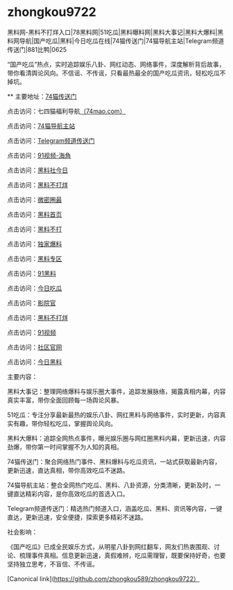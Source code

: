 # zhongkou9722
黑料网-黑料不打烊入口|78黑料网|51吃瓜|黑料曝料网|黑料大事记|黑料大爆料|黑料网导航|国产吃瓜|黑料|今日吃瓜在线|74猫传送门|74猫导航主站|Telegram频道传送门|881比鸭|0625

“国产吃瓜”热点，实时追踪娱乐八卦、网红动态、网络事件，深度解析背后故事，带你看清舆论风向。不信谣、不传谣，只看最热最全的国产吃瓜资讯，轻松吃瓜不掉坑。

** 主要地址：<a href="https://74mao.com/">74猫传送门</a>

点击访问：七四猫福利导航<a href="https://74mao.com/">（74mao.com）</a>

点击访问：<a href="https://74mao.com/">74猫导航主站</a>

点击访问：<a href="https://74mao.com/">Telegram频道传送门</a>

点击访问：<a href="https://hj-358.pages.dev/">91视频-海角</a>

点击访问：<a href="https://heiliaoshe-03.pages.dev/">黑料社今日</a>

点击访问：<a href="https://redianshijian01.pages.dev/">黑料不打烊</a>

点击访问：<a href="https://weimiquanzui01.pages.dev/">微密圈最</a>

点击访问：<a href="https://heiliaowangjinri-02.pages.dev/">黑料首页</a>

点击访问：<a href="https://heiliaowangdu.pages.dev/">黑料不打</a>

点击访问：<a href="https://jinriheiliao99.pages.dev/">独家爆料</a>

点击访问：<a href="https://heiliaowangjinri2.pages.dev/">黑料专区</a>

点击访问：<a href="https://li06-1.pages.dev/">91黑料</a>

点击访问：<a href="https://li001.pages.dev/">今日吃瓜</a>

点击访问：<a href="https://li06-1.pages.dev/">影院官</a>

点击访问：<a href="https://li001.pages.dev/">黑料不打烊</a>

点击访问：<a href="https://hj-356.pages.dev/">91视频</a>

点击访问：<a href="https://hj-268.pages.dev/">社区官网</a>

点击访问：<a href="https://hj-357.pages.dev/">今日黑料</a>

主要内容：

黑料大事记：整理网络爆料与娱乐圈大事件，追踪发展脉络，揭露真相内幕，内容真实丰富，带你全面回顾每一场舆论风暴。

51吃瓜：专注分享最新最热的娱乐八卦、网红黑料与网络事件，实时更新，内容真实有趣，带你轻松吃瓜，掌握舆论风向。

黑料大爆料：追踪全网热点事件，曝光娱乐圈与网红圈黑料内幕，更新迅速，内容劲爆，带你第一时间掌握不为人知的真相。

74猫传送门：聚合网络热门事件、黑料爆料与吃瓜资讯，一站式获取最新内容，更新迅速，直达真相，带你高效吃瓜不迷路。

74猫导航主站：整合全网热门吃瓜、黑料、八卦资源，分类清晰，更新及时，一键直达精彩内容，是你高效吃瓜的首选入口。

Telegram频道传送门：精选热门频道入口，涵盖吃瓜、黑料、资讯等内容，一键直达，更新迅速，安全便捷，探索更多精彩不迷路。

社会影响：

《国产吃瓜》已成全民娱乐方式，从明星八卦到网红翻车，网友们热衷围观、讨论、梳理事件真相。信息更新迅速，真假难辨，吃瓜需理智，既要保持好奇，也要坚持独立思考，不盲信、不传谣。

[Canonical link](https://github.com/zhongkou589/zhongkou9722）
